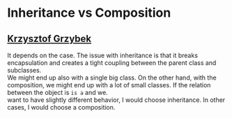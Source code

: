 # Inheritance vs Composition

## [Krzysztof Grzybek](https://github.com/krzysztof-grzybek)

It depends on the case. The issue with inheritance is that it breaks encapsulation and creates a tight coupling between the parent class and subclasses.<br/>
We might end up also with a single big class. On the other hand, with the composition, we might end up with a lot of small classes. If the relation between the object is `is a` and we.</br>
want to have slightly different behavior, I would choose inheritance. In other cases, I would choose a composition.
